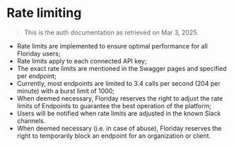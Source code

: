 # Rate limiting

> This is the auth documentation as retrieved on Mar 3, 2025.

- Rate limits are implemented to ensure optimal performance for all Floriday users;
- Rate limits apply to each connected API key;
- The exact rate limits are mentioned in the Swagger pages and specified per endpoint;
- Currently, most endpoints are limited to 3.4 calls per second (204 per minute) with a burst limit of 1000;
- When deemed necessary, Floriday reserves the right to adjust the rate limits of Endpoints to guarantee the best operation of the platform;
- Users will be notified when rate limits are adjusted in the known Slack channels.
- When deemed necessary (i.e. in case of abuse), Floriday reserves the right to temporarily block an endpoint for an organization or client.